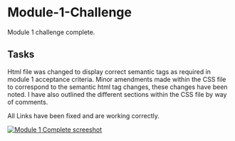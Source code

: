 # Module-1-Challenge

Module 1 challenge complete.

## Tasks

Html file was changed to display correct semantic tags as required in module 1 acceptance criteria. Minor amendments made within the CSS file to correspond to the semantic html tag changes, these changes have been noted. I have also outlined the different sections within the CSS file by way of comments. 

All Links have been fixed and are working correctly.

[![Module 1 Complete screeshot](https://i.postimg.cc/3JJqPTL7/01-html-css-git-challenge-demo.png)](https://postimg.cc/JtvKk9Vd)
